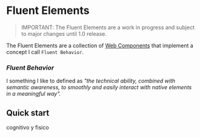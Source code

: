 # Fluent Elements

> IMPORTANT: The Fluent Elements are a work in progress and subject to major changes until 1.0 release.

The Fluent Elements are a collection of [Web Components](https://developer.mozilla.org/en-US/docs/Web/Web_Components) that implement a concept I call `Fluent Behavior`.

### _Fluent Behavior_

I something I like to defined as _"the technical ability, combined with semantic awareness, to smoothly and easily interact with native elements in a meaningful way"._

## Quick start

cognitivo y fisico
